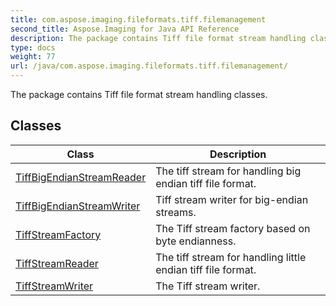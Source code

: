 ```yaml
---
title: com.aspose.imaging.fileformats.tiff.filemanagement
second_title: Aspose.Imaging for Java API Reference
description: The package contains Tiff file format stream handling classes.
type: docs
weight: 77
url: /java/com.aspose.imaging.fileformats.tiff.filemanagement/
---
```


The package contains Tiff file format stream handling classes.


## Classes

| Class | Description |
| --- | --- |
| [TiffBigEndianStreamReader](../com.aspose.imaging.fileformats.tiff.filemanagement/tiffbigendianstreamreader) | The tiff stream for handling big endian tiff file format. |
| [TiffBigEndianStreamWriter](../com.aspose.imaging.fileformats.tiff.filemanagement/tiffbigendianstreamwriter) | Tiff stream writer for big-endian streams. |
| [TiffStreamFactory](../com.aspose.imaging.fileformats.tiff.filemanagement/tiffstreamfactory) | The Tiff stream factory based on byte endianness. |
| [TiffStreamReader](../com.aspose.imaging.fileformats.tiff.filemanagement/tiffstreamreader) | The tiff stream for handling little endian tiff file format. |
| [TiffStreamWriter](../com.aspose.imaging.fileformats.tiff.filemanagement/tiffstreamwriter) | The Tiff stream writer. |
